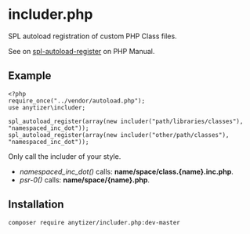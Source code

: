 # includer.php

SPL autoload registration of custom PHP Class files.

See on [spl-autoload-register](http://php.net/manual/en/function.spl-autoload-register.php) on PHP Manual.


## Example

    <?php
    require_once("../vendor/autoload.php");
    use anytizer\includer;

    spl_autoload_register(array(new includer("path/libraries/classes"), "namespaced_inc_dot"));
    spl_autoload_register(array(new includer("other/path/classes"), "namespaced_inc_dot"));


Only call the includer of your style.

 * *namespaced_inc_dot()* calls: __name/space/class.{name}.inc.php__.
 * *psr-0()* calls: __name/space/{name}.php__.


## Installation

    composer require anytizer/includer.php:dev-master
